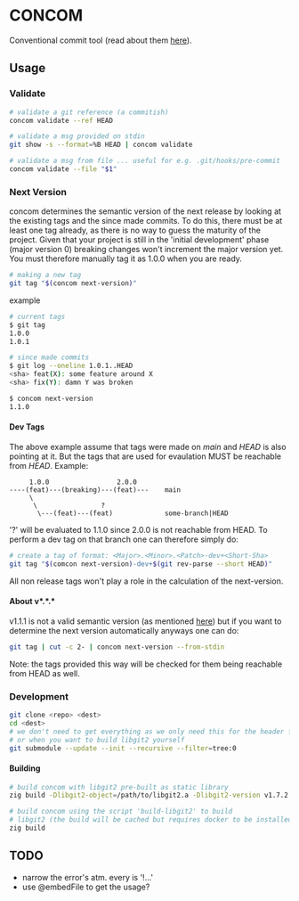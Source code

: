 # CONCOM
Conventional commit tool (read about them
[here](https://www.conventionalcommits.org/en/v1.0.0/)).

## Usage

### Validate
```bash
# validate a git reference (a commitish)
concom validate --ref HEAD

# validate a msg provided on stdin
git show -s --format=%B HEAD | concom validate

# validate a msg from file ... useful for e.g. .git/hooks/pre-commit
concom validate --file "$1"
```

### Next Version
concom determines the semantic version of the next release by looking at the
existing tags and the since made commits. To do this, there must be at least
one tag already, as there is no way to guess the maturity of the project.
Given that your project is still in the 'initial development' phase (major
version 0) breaking changes won't increment the major version
yet. You must therefore manually tag it as 1.0.0 when you are ready.

```bash
# making a new tag
git tag "$(concom next-version)"
```

example
```bash
# current tags
$ git tag
1.0.0
1.0.1

# since made commits
$ git log --oneline 1.0.1..HEAD
<sha> feat(X): some feature around X
<sha> fix(Y): damn Y was broken

$ concom next-version
1.1.0
```

#### Dev Tags

The above example assume that tags were made on *main* and *HEAD* is also pointing
at it. But the tags that are used for evaulation MUST be reachable from *HEAD*. Example:

```
     1.0.0                 2.0.0
----(feat)---(breaking)---(feat)---    main 
     \
      \                ?
       \---(feat)---(feat)             some-branch|HEAD
```
'?' will be evaluated to 1.1.0 since 2.0.0 is not reachable from HEAD. To
perform a dev tag on that branch one can therefore simply do:

```bash
# create a tag of format: <Major>.<Minor>.<Patch>-dev+<Short-Sha>
git tag "$(comcon next-version)-dev+$(git rev-parse --short HEAD)"
```

All non release tags won't play a role in the calculation of the next-version.

#### About v\*.\*.\*
v1.1.1 is not a valid semantic version (as mentioned [here](https://semver.org/#is-v123-a-semantic-version))
but if you want to determine the next version automatically anyways one can do:

```bash
git tag | cut -c 2- | concom next-version --from-stdin
```

Note: the tags provided this way will be checked for them being reachable from HEAD as well.

### Development

```bash
git clone <repo> <dest>
cd <dest>
# we don't need to get everything as we only need this for the header files
# or when you want to build libgit2 yourself
git submodule --update --init --recursive --filter=tree:0
```

#### Building

```bash
# build concom with libgit2 pre-built as static library
zig build -Dlibgit2-object=/path/to/libgit2.a -Dlibgit2-version v1.7.2

# build concom using the script 'build-libgit2' to build
# libgit2 (the build will be cached but requires docker to be installed)
zig build
```

## TODO
- narrow the error's atm. every is '!...'
- use @embedFile to get the usage?

